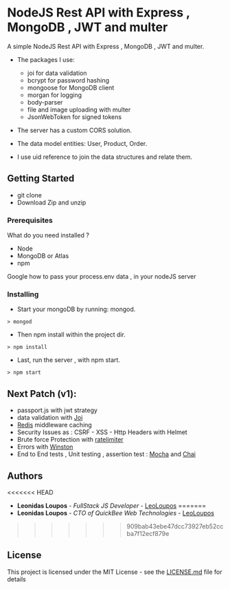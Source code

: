 # NodeJS Rest API with Express , MongoDB , JWT and multer

A simple NodeJS Rest API with Express , MongoDB , JWT and multer.

- The packages I use: 
  - joi for data validation
  - bcrypt for password hashing
  - mongoose for MongoDB client
  - morgan for logging
  - body-parser
  - file and image uploading with multer
  - JsonWebToken for signed tokens
 
- The server has a custom CORS solution.

- The data model entities: User, Product, Order.
- I use uid reference to join the data structures and relate them. 


## Getting Started

 - git clone
 - Download Zip and unzip
 
### Prerequisites

What do you need installed ? 
  - Node 
  - MongoDB or Atlas
  - npm 

Google how to pass your process.env data , in your nodeJS server

### Installing

 - Start your mongoDB by running: mongod.
```
> mongod
```

 - Then npm install within the project dir.

```
> npm install
```

 - Last, run the server , with npm start.

```
> npm start
```

## Next Patch (v1):

   - passport.js with jwt strategy
   - data validation with [Joi](https://www.npmjs.com/package/joi)
   - [Redis](https://www.npmjs.com/package/redis) middleware caching 
   - Security Issues as : CSRF - XSS - Http Headers with Helmet
   - Brute force Protection with [ratelimiter](https://www.npmjs.com/package/ratelimiter)
   - Errors with [Winston](https://www.npmjs.com/package/winston)
   - End to End tests , Unit testing , assertion test : [Mocha](https://www.npmjs.com/package/mocha) and [Chai](https://www.npmjs.com/package/chai)
  
## Authors

<<<<<<< HEAD
* **Leonidas Loupos** - *FullStack JS Developer* - [LeoLoupos](https://www.linkedin.com/in/leo-loupos/)
=======
* **Leonidas Loupos** - *CTO of QuickBee Web Technologies* - [LeoLoupos](https://github.com/LeoLoupos)
>>>>>>> 909bab43ebe47dcc73927eb52ccba7f12ecf879e

## License

This project is licensed under the MIT License - see the [LICENSE.md](LICENSE.md) file for details

